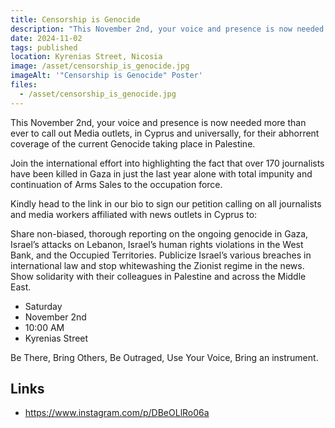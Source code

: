 ```yaml
---
title: Censorship is Genocide
description: "This November 2nd, your voice and presence is now needed more than ever to call out Media outlets, in Cyprus and universally, for their abhorrent coverage of the current Genocide taking place in Palestine."
date: 2024-11-02
tags: published
location: Kyrenias Street, Nicosia
image: /asset/censorship_is_genocide.jpg
imageAlt: '"Censorship is Genocide" Poster'
files:
  - /asset/censorship_is_genocide.jpg
---
```


This November 2nd, your voice and presence is now needed more than ever to call out Media outlets, in Cyprus and universally, for their abhorrent coverage of the current Genocide taking place in Palestine.

Join the international effort into highlighting the fact that over 170 journalists have been killed in Gaza in just the last year alone with total impunity and continuation of Arms Sales to the occupation force.

Kindly head to the link in our bio to sign our petition calling on all journalists and media workers affiliated with news outlets in Cyprus to:

Share non-biased, thorough reporting on the ongoing genocide in Gaza, Israel’s attacks on Lebanon, Israel’s human rights violations in the West Bank, and the Occupied Territories.
Publicize Israel’s various breaches in international law and stop whitewashing the Zionist regime in the news.
Show solidarity with their colleagues in Palestine and across the Middle East.

- Saturday
- November 2nd
- 10:00 AM
- Kyrenias Street

Be There, Bring Others, Be Outraged, Use Your Voice, Bring an instrument.

## Links

- https://www.instagram.com/p/DBeOLlRo06a
